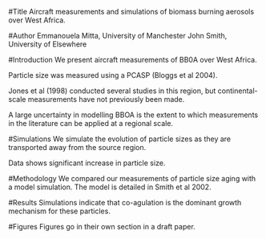 #Title
Aircraft measurements and simulations  of biomass burning aerosols over West Africa. 

#Author
Emmanouela Mitta, University of Manchester
John Smith, University of Elsewhere

#Introduction
We present aircraft measurements of BB0A over West Africa.

Particle size was measured using a PCASP (Bloggs et al 2004).

Jones et al (1998) conducted several studies in this region,  but continental-scale measurements have not previously been made.

A large uncertainty in modelling BBOA is the extent to which measurements in the literature can be applied at a regional scale.


#Simulations
We simulate the evolution of particle sizes as they are transported away from the source region.


Data shows significant increase in particle size.

#Methodology
We compared our measurements of particle size aging with a model simulation. The model is detailed in Smith et al 2002. 

#Results
Simulations indicate that co-agulation is the dominant growth mechanism for these particles.

#Figures
Figures go in their own section in a draft paper.
